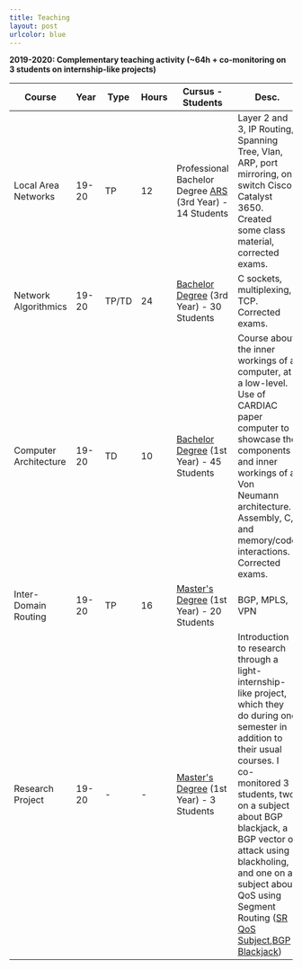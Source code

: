 ```yaml
---
title: Teaching
layout: post
urlcolor: blue
--- 
```

<span class="anchor" id="teaching"></span>

**2019-2020: Complementary teaching activity (~64h + co-monitoring on 3 students on internship-like projects)**   


| Course                | Year  | Type  | Hours | Cursus - Students                                   | Desc.                                                                                                                                                                                                                    |
|-----------------------|-------|-------|---------|-------------------------------------------------------|--------------------------------------------------------------------------------------------------------------------------------------------------------------------------------------------------------------------------|
| Local Area Networks   | 19-20 | TP    | 12      | Professional Bachelor Degree [ARS](http://licences-informatique.unistra.fr/doku.php?id=formation:ars) (3rd Year) - 14 Students | Layer 2 and 3, IP Routing, Spanning Tree, Vlan, ARP, port mirroring,  on switch Cisco Catalyst 3650.  Created some class material, corrected exams.                                                                                    |
| Network Algorithmics  | 19-20 | TP/TD | 24      | [Bachelor Degree](http://licences-informatique.unistra.fr/doku.php?id=formation:info) (3rd Year) - 30 Students              | C sockets, multiplexing, TCP.  Corrected exams.                                                                                                                                                                          |
| Computer Architecture | 19-20 | TD    | 10      | [Bachelor Degree](http://licences-informatique.unistra.fr/doku.php?id=formation:info) (1st Year) - 45 Students              | Course about the inner workings  of a computer, at a low-level.  Use of CARDIAC paper computer  to showcase the components and inner workings of a Von Neumann architecture.  Assembly, C, and memory/code interactions. Corrected exams. |
| Inter-Domain Routing  | 19-20 | TP    | 16      | [Master's Degree](http://master-informatique.unistra.fr/doku.php?id=formation:siris) (1st Year) - 20 Students              | BGP, MPLS, VPN                                                                                                                                                                                                           |
Research Project | 19-20 | - | - | [Master's Degree](http://master-informatique.unistra.fr/doku.php?id=formation:siris) (1st Year) - 3 Students  |  Introduction to research through a light-internship-like project, which they do during one semester in addition to their usual courses. I co-monitored 3 students, two on a subject about BGP blackjack, a BGP vector of attack using blackholing, and one on a subject about QoS using Segment Routing ([SR QoS Subject](https://drive.google.com/open?id=1EUM7CQvWRtN2IKF6y2ohSSL6Svccnmhw),[BGP Blackjack](https://drive.google.com/open?id=1inGWCoDIM56DMZUe7Y4v47qZjIG0CQQ-))
